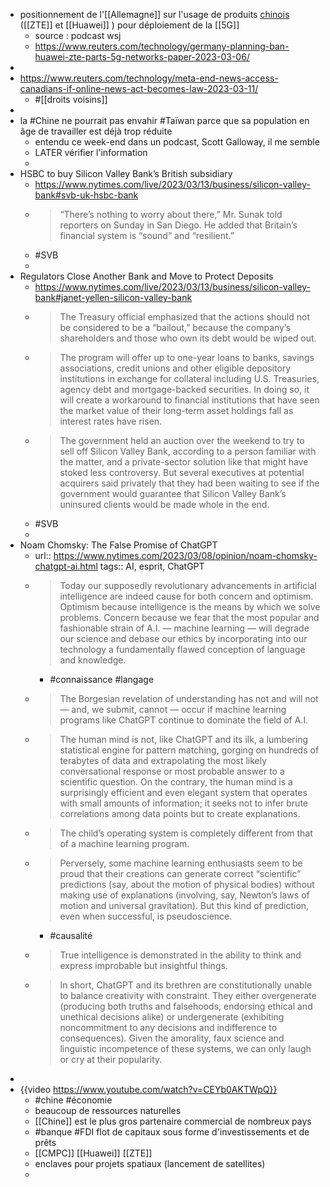 - positionnement de l'[[Allemagne]] sur l'usage de produits [chinois]([[Chine]]) ([[ZTE]] et [[Huawei]] ) pour déploiement de la [[5G]]
	- source : podcast wsj
	- https://www.reuters.com/technology/germany-planning-ban-huawei-zte-parts-5g-networks-paper-2023-03-06/
-
- https://www.reuters.com/technology/meta-end-news-access-canadians-if-online-news-act-becomes-law-2023-03-11/
	- #[[droits voisins]]
-
- la #Chine ne pourrait pas envahir #Taïwan parce que sa population en âge de travailler est déjà trop réduite
	- entendu ce week-end dans un podcast, Scott Galloway, il me semble
	- LATER vérifier l'information
	-
- HSBC to buy Silicon Valley Bank’s British subsidiary
	- https://www.nytimes.com/live/2023/03/13/business/silicon-valley-bank#svb-uk-hsbc-bank
	- > “There’s nothing to worry about there,” Mr. Sunak told reporters on 
	  Sunday in San Diego. He added that Britain’s financial system is “sound”
	   and “resilient.”
	- #SVB
	-
- Regulators Close Another Bank and Move to Protect Deposits
	- https://www.nytimes.com/live/2023/03/13/business/silicon-valley-bank#janet-yellen-silicon-valley-bank
	- > The Treasury official emphasized that the actions should not be 
	  considered to be a “bailout,” because the company’s shareholders and 
	  those who own its debt would be wiped out.
	- > The program will offer up to one-year loans to banks, savings associations, credit unions and other eligible depository institutions in exchange for collateral including U.S. Treasuries, agency debt and mortgage-backed securities. In doing so, it will create a workaround to financial institutions that have seen the market value of their long-term asset holdings fall as interest rates have risen.
	- > The government held an auction over the weekend to try to sell off Silicon Valley Bank, according to a person familiar with the matter, and a private-sector solution like that might have stoked less controversy. But several executives at potential acquirers said privately that they had been waiting to see if the government would guarantee that Silicon Valley Bank’s uninsured clients would be made whole in the end.
	- #SVB
	-
- Noam Chomsky: The False Promise of ChatGPT
	- url:: https://www.nytimes.com/2023/03/08/opinion/noam-chomsky-chatgpt-ai.html
	  tags:: AI, esprit, ChatGPT
	- > Today our supposedly revolutionary advancements in artificial intelligence are indeed cause for both concern and optimism. Optimism because intelligence is the means by which we solve problems. Concern because we fear that the most popular and fashionable strain of A.I. — machine learning — will degrade our science and debase our ethics by incorporating into our technology a fundamentally flawed conception of language and knowledge.
		- #connaissance #langage
	- > The Borgesian revelation of understanding has not and will not — and, we submit, cannot — occur if machine learning programs like ChatGPT continue to dominate the field of A.I.
	- > The human mind is not, like ChatGPT and its ilk, a lumbering statistical engine for pattern matching, gorging on hundreds of terabytes of data and extrapolating the most likely conversational response or most probable answer to a scientific question. On the contrary, the human mind is a surprisingly efficient and even elegant system that operates with small amounts of information; it seeks not to infer brute correlations among data points but to create explanations.
	- > The child’s operating system is completely different from that of a machine learning program.
	- > Perversely, some machine learning enthusiasts seem to be proud that their creations can generate correct “scientific” predictions (say, about the motion of physical bodies) without making use of explanations (involving, say, Newton’s laws of motion and universal gravitation). But this kind of prediction, even when successful, is pseudoscience.
		- #causalité
	- > True intelligence is demonstrated in the ability to think and express improbable but insightful things.
	- > In short, ChatGPT and its brethren are constitutionally unable to balance creativity with constraint. They either overgenerate (producing both truths and falsehoods, endorsing ethical and unethical decisions alike) or undergenerate (exhibiting noncommitment to any decisions and indifference to consequences). Given the amorality, faux science and linguistic incompetence of these systems, we can only laugh or cry at their popularity.
-
- {{video https://www.youtube.com/watch?v=CEYb0AKTWpQ}}
	- #chine #économie
	- beaucoup de ressources naturelles
	- [[Chine]] est le plus gros partenaire commercial de nombreux pays
	- #banque #FDI flot de capitaux sous forme d'investissements et de prêts
	- [[CMPC]] [[Huawei]] [[ZTE]]
	- enclaves pour projets spatiaux (lancement de satellites)
	-